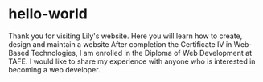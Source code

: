# hello-world

Thank you for visiting Lily's website. Here you will learn how to create, design and maintain a website After completion the Certificate IV in Web-Based Technologies, I am enrolled in the Diploma of Web Development at TAFE. I would like to share my experience with anyone who is interested in becoming a web developer.

